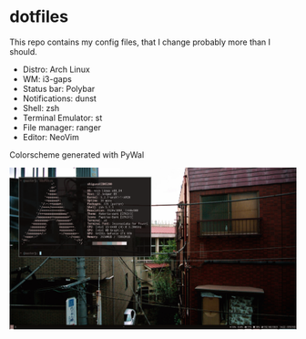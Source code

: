 # dotfiles

This repo contains my config files, that I change probably more than I should.

- Distro: Arch Linux
- WM: i3-gaps
- Status bar: Polybar
- Notifications: dunst
- Shell: zsh
- Terminal Emulator: st
- File manager: ranger
- Editor: NeoVim

Colorscheme generated with PyWal

![neofetch](setup.png)
